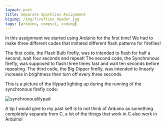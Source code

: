 ```yaml
---
layout: post
title: Separate Sparklies Assignment
bigimg: /img/fireflies_header.jpg
tags: [arduino, compsci, coding]
---
```


In this assignment we started using Arduino for the first time! We had to make three different codes that imitated different flash patterns for fireflies! 

The first code, the Flash Bulb firefly, was to intended to flash for half a second, wait four seconds and repeat! 
The second code, the Synchronous firefly, was supposed to flash three times fast and wait ten seconds before repeating. 
The third code, the Big Dipper firefly, was intended to linearly increase in brightness then turn off every three seconds.

This is a picture of the lilypad lighting up during the running of the synchronous firefly code:

![synchronouslilypad](https://caprixrwy2.github.io/img/lilypad_litup.jpg) 

A tip I would give to my past self is to not think of Arduino as something completely separate from C, a lot of the things that work in C also work in Arduino! 
